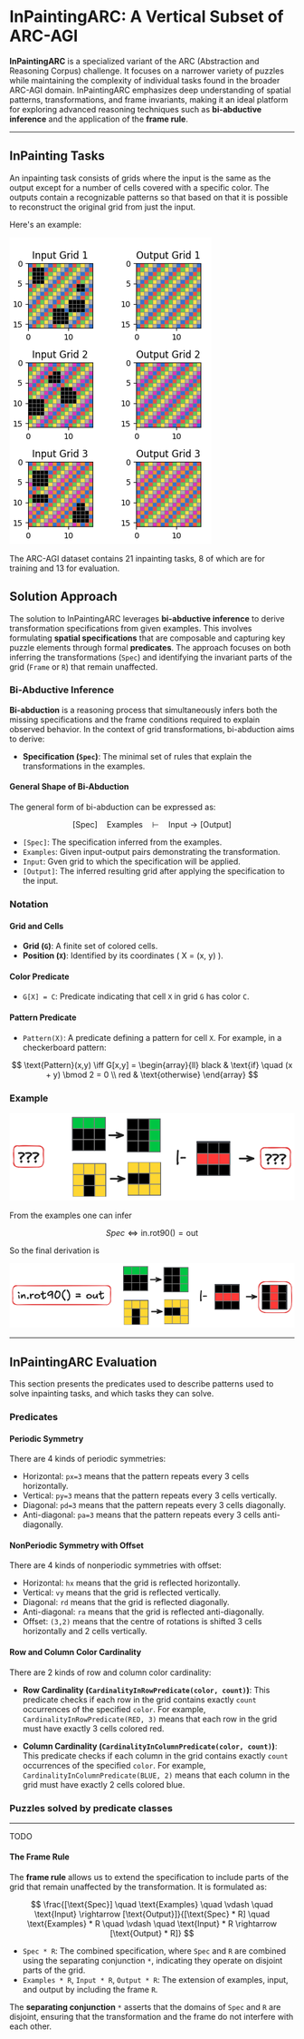 # InPaintingARC: A Vertical Subset of ARC-AGI

**InPaintingARC** is a specialized variant of the ARC (Abstraction and Reasoning Corpus) challenge. It focuses on a narrower variety of puzzles while maintaining the complexity of individual tasks found in the broader ARC-AGI domain. InPaintingARC emphasizes deep understanding of spatial patterns, transformations, and frame invariants, making it an ideal platform for exploring advanced reasoning techniques such as **bi-abductive inference** and the application of the **frame rule**.

---

## InPainting Tasks

An inpainting task consists of grids where the input is the same as the output except for a number of cells covered with a specific color. The outputs contain a recognizable patterns so that based on that it is possible to reconstruct the original grid from just the input.

Here's an example:

![inpainting-example](images/inpainting-example.png)

The ARC-AGI dataset contains 21 inpainting tasks, 8 of which are for training and 13 for evaluation.

## Solution Approach

The solution to InPaintingARC leverages **bi-abductive inference** to derive transformation specifications from given examples. This involves formulating **spatial specifications** that are composable and capturing key puzzle elements through formal **predicates**. The approach focuses on both inferring the transformations (`Spec`) and identifying the invariant parts of the grid (`Frame` or `R`) that remain unaffected.

### Bi-Abductive Inference

**Bi-abduction** is a reasoning process that simultaneously infers both the missing specifications and the frame conditions required to explain observed behavior. In the context of grid transformations, bi-abduction aims to derive:

- **Specification (`Spec`)**: The minimal set of rules that explain the transformations in the examples.

#### General Shape of Bi-Abduction

The general form of bi-abduction can be expressed as:


$$
[\text{Spec}] \quad \text{Examples} \quad \vdash \quad \text{Input} \rightarrow [\text{Output}]
$$

- `[Spec]`: The specification inferred from the examples.
- `Examples`: Given input-output pairs demonstrating the transformation.
- `Input`: Gven grid to which the specification will be applied.
- `[Output]`: The inferred resulting grid after applying the specification to the input.


### Notation

#### Grid and Cells

- **Grid (`G`)**: A finite set of colored cells.
- **Position (`X`)**: Identified by its coordinates \( X = (x, y) \).

#### Color Predicate

- `G[X] = C`: Predicate indicating that cell `X` in grid `G` has color `C`.

#### Pattern Predicate

- `Pattern(X)`: A predicate defining a pattern for cell `X`. For example, in a checkerboard pattern:

$$
\text{Pattern}(x,y) \iff G[x,y] =
\begin{array}{ll}
black  & \text{if} \quad (x + y) \bmod 2 = 0 \\
red  & \text{otherwise}
\end{array}
$$

### Example

![bi-abduction-ex1-a](images/bi-abduction-ex1-a.png)



From the examples one can infer

$$
Spec \iff \text{in}.\text{rot90()} = \text{out}
$$

So the final derivation is

![bi-abduction-ex1-b](images/bi-abduction-ex1-b.png)

-----

## InPaintingARC Evaluation

This section presents the predicates used to describe patterns used to solve inpainting tasks, and which tasks they can solve.

### Predicates


#### Periodic Symmetry

There are 4 kinds of periodic symmetries:
- Horizontal: `px=3` means that the pattern repeats every 3 cells horizontally.
- Vertical: `py=3` means that the pattern repeats every 3 cells vertically.
- Diagonal: `pd=3` means that the pattern repeats every 3 cells diagonally.
- Anti-diagonal: `pa=3` means that the pattern repeats every 3 cells anti-diagonally.

#### NonPeriodic Symmetry with Offset

There are 4 kinds of nonperiodic symmetries with offset:
- Horizontal: `hx` means that the grid is reflected horizontally.
- Vertical: `vy` means that the grid is reflected vertically.
- Diagonal: `rd` means that the grid is reflected diagonally.
- Anti-diagonal: `ra` means that the grid is reflected anti-diagonally.
- Offset: `(3,2)` means that the centre of rotations is shifted 3 cells horizontally and 2 cells vertically.

#### Row and Column Color Cardinality

There are 2 kinds of row and column color cardinality:

- **Row Cardinality (`CardinalityInRowPredicate(color, count)`)**: This predicate checks if each row in the grid contains exactly `count` occurrences of the specified `color`. For example, `CardinalityInRowPredicate(RED, 3)` means that each row in the grid must have exactly 3 cells colored red.

- **Column Cardinality (`CardinalityInColumnPredicate(color, count)`)**: This predicate checks if each column in the grid contains exactly `count` occurrences of the specified `color`. For example, `CardinalityInColumnPredicate(BLUE, 2)` means that each column in the grid must have exactly 2 cells colored blue.



### Puzzles solved by predicate classes




-----

TODO

#### The Frame Rule

The **frame rule** allows us to extend the specification to include parts of the grid that remain unaffected by the transformation. It is formulated as:

$$
\frac{[\text{Spec}] \quad \text{Examples} \quad \vdash \quad \text{Input} \rightarrow [\text{Output}]}{[\text{Spec} * R] \quad \text{Examples} * R \quad \vdash \quad \text{Input} * R \rightarrow [\text{Output} * R]}
$$

- `Spec * R`: The combined specification, where `Spec` and `R` are combined using the separating conjunction `*`, indicating they operate on disjoint parts of the grid.
- `Examples * R`, `Input * R`, `Output * R`: The extension of examples, input, and output by including the frame `R`.

The **separating conjunction** `*` asserts that the domains of `Spec` and `R` are disjoint, ensuring that the transformation and the frame do not interfere with each other.

